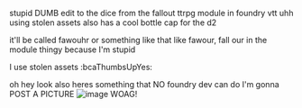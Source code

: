 stupid DUMB edit to the dice from the fallout ttrpg module in foundry vtt uhh using stolen assets
also has a cool bottle cap for the d2

it'll be called fawouhr or something like that like fawour, fall our in the module thingy because I'm stupid

I use stolen assets :bcaThumbsUpYes:

oh hey look also heres something that NO foundry dev can do I'm gonna POST A PICTURE
![image](https://github.com/noho-e/fallout-dice-addition/assets/170401300/3c07e799-12ab-446e-8b0a-691cf953ced7)
WOAG!
